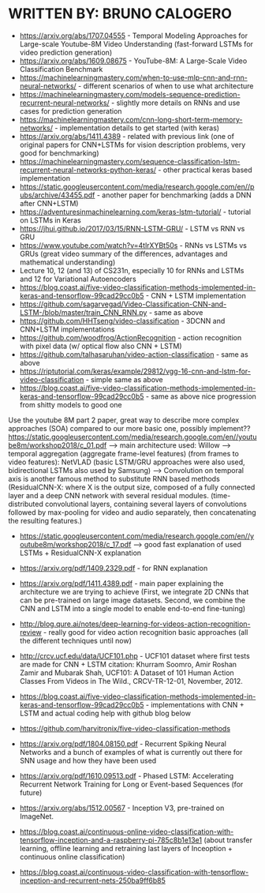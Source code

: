 # WRITTEN BY: BRUNO CALOGERO

- https://arxiv.org/abs/1707.04555 -
Temporal Modeling Approaches for Large-scale Youtube-8M Video Understanding (fast-forward LSTMs for video prediction generation)
- https://arxiv.org/abs/1609.08675 - YouTube-8M: A Large-Scale Video Classification Benchmark
- https://machinelearningmastery.com/when-to-use-mlp-cnn-and-rnn-neural-networks/ - different scenarios of when to use what architecture
- https://machinelearningmastery.com/models-sequence-prediction-recurrent-neural-networks/ - slightly more details on RNNs and use cases for prediction generation
- https://machinelearningmastery.com/cnn-long-short-term-memory-networks/ - implementation details to get started (with keras)
- https://arxiv.org/abs/1411.4389 - related with previous link (one of original papers for CNN+LSTMs for vision description problems, very good for benchmarking)
- https://machinelearningmastery.com/sequence-classification-lstm-recurrent-neural-networks-python-keras/ - other practical keras based implementation
- https://static.googleusercontent.com/media/research.google.com/en//pubs/archive/43455.pdf - another paper for benchmarking (adds a DNN after CNN+LSTM)
- https://adventuresinmachinelearning.com/keras-lstm-tutorial/ - tutorial on LSTMs in Keras
- https://jhui.github.io/2017/03/15/RNN-LSTM-GRU/ - LSTM vs RNN vs GRU
- https://www.youtube.com/watch?v=4tlrXYBt50s - RNNs vs LSTMs vs GRUs (great video summary of the differences, advantages and mathematical understanding)
- Lecture 10, 12 (and 13) of CS231n, especially 10 for RNNs and LSTMs and 12 for Variational Autoencoders
- https://blog.coast.ai/five-video-classification-methods-implemented-in-keras-and-tensorflow-99cad29cc0b5 - CNN + LSTM implementation
- https://github.com/sagarvegad/Video-Classification-CNN-and-LSTM-/blob/master/train_CNN_RNN.py - same as above
- https://github.com/HHTseng/video-classification - 3DCNN and CNN+LSTM implementations
- https://github.com/woodfrog/ActionRecognition - action recognition with pixel data (w/ optical flow also CNN + LSTM)
- https://github.com/talhasaruhan/video-action-classification - same as above
- https://riptutorial.com/keras/example/29812/vgg-16-cnn-and-lstm-for-video-classification - simple same as above
- https://blog.coast.ai/five-video-classification-methods-implemented-in-keras-and-tensorflow-99cad29cc0b5 - same as above nice progression from shitty models to good one


Use the youtube 8M part 2 paper, great way to describe more complex approaches (SOA) compared to our more basic one, possibly implement??
https://static.googleusercontent.com/media/research.google.com/en//youtube8m/workshop2018/c_01.pdf
--> main architecture used: Willow
--> temporal aggregation (aggregate frame-level features) (from frames to video features): NetVLAD (basic LSTM/GRU approaches were also used, bidirectional LSTMs also used by Samsung)
--> Convolution on temporal axis is another famous method to substitute RNN based methods (ResidualCNN-X: where X is the output size, composed of a fully connected layer and a deep CNN network with several residual modules.
(time-distributed convolutional layers, containing several layers of convolutions followed by max-pooling for video and audio separately, then concatenating the resulting features.)

- https://static.googleusercontent.com/media/research.google.com/en//youtube8m/workshop2018/c_17.pdf --> good fast explanation of used LSTMs + ResidualCNN-X explanation
- https://arxiv.org/pdf/1409.2329.pdf - for RNN explanation
- https://arxiv.org/pdf/1411.4389.pdf - main paper explaining the architecture we are trying to achieve
(First, we integrate 2D CNNs that can be pre-trained on large image datasets. Second, we combine the CNN and LSTM into a single model to enable end-to-end fine-tuning)
- http://blog.qure.ai/notes/deep-learning-for-videos-action-recognition-review - really good for video action recognition basic approaches (all the different techniques until now)



- http://crcv.ucf.edu/data/UCF101.php - UCF101 dataset where first tests are made for CNN + LSTM
citation: Khurram Soomro, Amir Roshan Zamir and Mubarak Shah, UCF101: A Dataset of 101 Human Action Classes From Videos in The Wild., CRCV-TR-12-01, November, 2012.
- https://blog.coast.ai/five-video-classification-methods-implemented-in-keras-and-tensorflow-99cad29cc0b5 - implementations with CNN + LSTM and actual coding help with github blog below
- https://github.com/harvitronix/five-video-classification-methods



- https://arxiv.org/pdf/1804.08150.pdf - Recurrent Spiking Neural Networks and a bunch of examples of what is currently out there for SNN usage and how they have been used
- https://arxiv.org/pdf/1610.09513.pdf - Phased LSTM: Accelerating Recurrent Network Training for Long or Event-based Sequences (for future)

- https://arxiv.org/abs/1512.00567 -  Inception V3, pre-trained on ImageNet.


- https://blog.coast.ai/continuous-online-video-classification-with-tensorflow-inception-and-a-raspberry-pi-785c8b1e13e1 (about transfer learning, offline learning and retraining last layers of Inceoption + continuous online classification)
- https://blog.coast.ai/continuous-video-classification-with-tensorflow-inception-and-recurrent-nets-250ba9ff6b85

